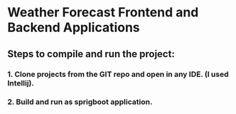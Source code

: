 # Weather Forecast Frontend and Backend Applications

## Steps to compile and run the project:
### 1. Clone projects from the GIT repo and open in any IDE. (I used Intellij).
### 2. Build and run as sprigboot application. 

